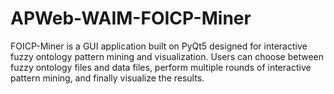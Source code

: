 # APWeb-WAIM-FOICP-Miner
FOICP-Miner is a GUI application built on PyQt5 designed for interactive fuzzy ontology pattern mining and visualization. Users can choose between fuzzy ontology files and data files, perform multiple rounds of interactive pattern mining, and finally visualize the results.
